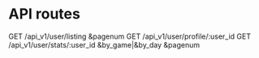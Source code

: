 API routes
==========

GET /api_v1/user/listing &pagenum
GET /api_v1/user/profile/:user_id
GET /api_v1/user/stats/:user_id &by_game|&by_day &pagenum

